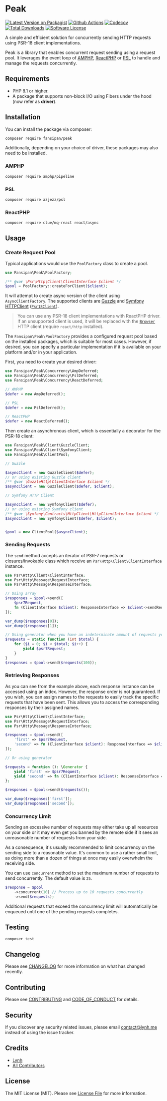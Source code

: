 
# Peak

[![Latest Version on Packagist][ico-version]][link-packagist]
[![Github Actions][ico-gh-actions]][link-gh-actions]
[![Codecov][ico-codecov]][link-codecov]
[![Total Downloads][ico-downloads]][link-downloads]
[![Software License][ico-license]](LICENSE.md)

A simple and efficient solution for concurrently sending HTTP requests using PSR-18 client implementations.

Peak is a library that enables concurrent request sending using a request pool. It leverages the event loop of [AMPHP](https://github.com/amphp), [ReactPHP](https://github.com/reactphp) or [PSL](https://github.com/azjezz/psl) to handle and manage the requests concurrently.

## Requirements

- PHP 8.1 or higher.
- A package that supports non-block I/O using Fibers under the hood (now refer as **driver**).

## Installation

You can install the package via composer:

```bash
composer require fansipan/peak
```

Additionally, depending on your choice of driver, these packages may also need to be installed.

### AMPHP

```bash
composer require amphp/pipeline
```

### PSL

```bash
composer require azjezz/psl
```

### ReactPHP

```bash
composer require clue/mq-react react/async
```

## Usage

### Create Request Pool

Typical applications would use the `PoolFactory` class to create a pool.

```php
use Fansipan\Peak\PoolFactory;

/** @var \Psr\Http\Client\ClientInterface $client */
$pool = PoolFactory::createForClient($client);
```

It will attempt to create async version of the client using `AsyncClientFactory`. The supported clients are [Guzzle](https://github.com/guzzle/guzzle) and [Symfony HTTPClient](https://github.com/symfony/http-client) ([`Psr18Client`](https://symfony.com/doc/current/http_client.html#psr-18-and-psr-17)).

> You can use any PSR-18 client implementations with ReactPHP driver. If an unsupported client is used, it will be replaced with the [`Browser`](https://github.com/reactphp/http#browser) HTTP client (require `react/http` installed).

The `Fansipan\Peak\PoolFactory` provides a configured request pool based on the installed packages, which is suitable for most cases. However, if desired, you can specify a particular implementation if it is available on your platform and/or in your application.

First, you need to create your desired driver:

```php
use Fansipan\Peak\Concurrency\AmpDeferred;
use Fansipan\Peak\Concurrency\PslDeferred;
use Fansipan\Peak\Concurrency\ReactDeferred;

// AMPHP
$defer = new AmpDeferred();

// PSL
$defer = new PslDeferred();

// ReactPHP
$defer = new ReactDeferred();
```

Then create an asynchronous client, which is essentially a decorator for the PSR-18 client:

```php
use Fansipan\Peak\Client\GuzzleClient;
use Fansipan\Peak\Client\SymfonyClient;
use Fansipan\Peak\ClientPool;

// Guzzle

$asyncClient = new GuzzleClient($defer);
// or using existing Guzzle client
/** @var \GuzzleHttp\ClientInterface $client */
$asyncClient = new GuzzleClient($defer, $client);

// Symfony HTTP Client

$asyncClient = new SymfonyClient($defer);
// or using existing Symfony client
/** @var \Symfony\Contracts\HttpClient\HttpClientInterface $client */
$asyncClient = new SymfonyClient($defer, $client);


$pool = new ClientPool($asyncClient);
```

### Sending Requests

The `send` method accepts an iterator of PSR-7 requests or closures/invokable class which receive an `Psr\Http\Client\ClientInterface` instance.

```php
use Psr\Http\Client\ClientInterface;
use Psr\Http\Message\RequestInterface;
use Psr\Http\Message\ResponseInterface;

// Using array
$responses = $pool->send([
    $psr7Request,
    fn (ClientInterface $client): ResponseInterface => $client->sendRequest($psr7Request),
]);

var_dump($responses[0]);
var_dump($responses[1]);

// Using generator when you have an indeterminate amount of requests you wish to send
$requests = static function (int $total) {
    for ($i = 0; $i < $total; $i++) {
        yield $psr7Request;
    }
}
$responses = $pool->send($requests(100));
```

### Retrieving Responses

As you can see from the example above, each response instance can be accessed using an index. However, the response order is not guaranteed. If you wish, you can assign names to the requests to easily track the specific requests that have been sent. This allows you to access the corresponding responses by their assigned names.

```php
use Psr\Http\Client\ClientInterface;
use Psr\Http\Message\RequestInterface;
use Psr\Http\Message\ResponseInterface;

$responses = $pool->send([
    'first' => $psr7Request,
    'second' => fn (ClientInterface $client): ResponseInterface => $client->sendRequest($psr7Request),
]);

// Or using generator

$requests = function (): \Generator {
    yield 'first' => $psr7Request;
    yield 'second' => fn (ClientInterface $client): ResponseInterface => $client->sendRequest($psr7Request);
};

$responses = $pool->send($requests());

var_dump($responses['first']);
var_dump($responses['second']);
```

### Concurrency Limit

Sending an excessive number of requests may either take up all resources on your side or it may even get you banned by the remote side if it sees an unreasonable number of requests from your side.

As a consequence, it's usually recommended to limit concurrency on the sending side to a reasonable value. It's common to use a rather small limit, as doing more than a dozen of things at once may easily overwhelm the receiving side.

You can use `concurrent` method to set the maximum number of requests to send concurrently. The default value is `25`.

```php
$response = $pool
    ->concurrent(10) // Process up to 10 requests concurrently
    ->send($requests);
```

Additional requests that exceed the concurrency limit will automatically be enqueued until one of the pending requests completes.

## Testing

```bash
composer test
```

## Changelog

Please see [CHANGELOG](CHANGELOG.md) for more information on what has changed recently.

## Contributing

Please see [CONTRIBUTING](CONTRIBUTING.md) and [CODE_OF_CONDUCT](CODE_OF_CONDUCT.md) for details.

## Security

If you discover any security related issues, please email contact@lynh.me instead of using the issue tracker.

## Credits

- [Lynh](https://github.com/jenky)
- [All Contributors](../../contributors)

## License

The MIT License (MIT). Please see [License File](LICENSE.md) for more information.

[ico-version]: https://img.shields.io/packagist/v/fansipan/peak.svg?style=for-the-badge
[ico-license]: https://img.shields.io/badge/license-MIT-brightgreen.svg?style=for-the-badge
[ico-gh-actions]: https://img.shields.io/github/actions/workflow/status/phanxipang/peak/testing.yml?branch=main&label=actions&logo=github&style=for-the-badge
[ico-codecov]: https://img.shields.io/codecov/c/github/phanxipang/peak?logo=codecov&style=for-the-badge
[ico-downloads]: https://img.shields.io/packagist/dt/fansipan/peak.svg?style=for-the-badge

[link-packagist]: https://packagist.org/packages/phanxipang/peak
[link-gh-actions]: https://github.com/phanxipang/peak
[link-codecov]: https://codecov.io/gh/phanxipang/peak
[link-downloads]: https://packagist.org/packages/fansipan/peak

